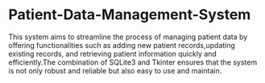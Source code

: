 # Patient-Data-Management-System
This system aims to streamline the process of managing patient data by offering functionalities such as adding new patient records,updating existing records, and retrieving patient information quickly and efficiently.The combination of SQLite3 and Tkinter ensures that the system is not only robust and reliable but also easy to use and maintain.
